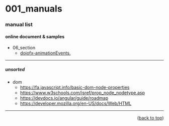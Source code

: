 <a name="topage"></a>

# 001_manuals

### manual list

#### online document & samples
* 06_section
   * [dojofx-animationEvents.](https://dojotoolkit.org/reference-guide/1.8/dojo/fx/easing.html)
 
-----

##### unsorted
* dom
   * https://fa.javascript.info/basic-dom-node-properties
   * https://www.w3schools.com/jsref/prop_node_nodetype.asp
   * https://devdocs.io/angular/guide/roadmap
   * https://developer.mozilla.org/en-US/docs/Web/HTML
  
-----

<p align="right">(<a href="#topage">back to top</a>)</p>
<br/>
<br/>
